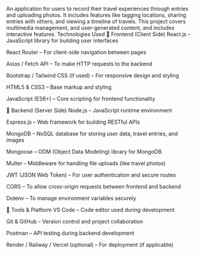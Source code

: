 An application for users to record their travel experiences through entries and uploading
photos. It includes features like tagging locations, sharing entries with others, and viewing
a timeline of travels. This project covers multimedia management, and user-generated
content, and includes interactive features.
Technologies Used
🔹 Frontend (Client Side)
React.js – JavaScript library for building user interfaces

React Router – For client-side navigation between pages

Axios / Fetch API – To make HTTP requests to the backend

Bootstrap / Tailwind CSS (if used) – For responsive design and styling

HTML5 & CSS3 – Base markup and styling

JavaScript (ES6+) – Core scripting for frontend functionality

🔹 Backend (Server Side)
Node.js – JavaScript runtime environment

Express.js – Web framework for building RESTful APIs

MongoDB – NoSQL database for storing user data, travel entries, and images

Mongoose – ODM (Object Data Modeling) library for MongoDB

Multer – Middleware for handling file uploads (like travel photos)

JWT (JSON Web Token) – For user authentication and secure routes

CORS – To allow cross-origin requests between frontend and backend

Dotenv – To manage environment variables securely

🔹 Tools & Platform
VS Code – Code editor used during development

Git & GitHub – Version control and project collaboration

Postman – API testing during backend development

Render / Railway / Vercel (optional) – For deployment (if applicable)
